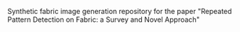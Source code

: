 Synthetic fabric image generation repository for the paper "Repeated Pattern Detection on Fabric: a Survey and Novel Approach" 
